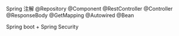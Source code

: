 Spring 注解
	@Repository
	@Component
	@RestController
	@Controller
	@ResponseBody
	@GetMapping
	@Autowired
	@Bean


Spring boot + Spring Security
